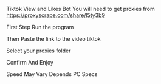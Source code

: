 
Tiktok View and Likes Bot You will need to get proxies from https://proxyscrape.com/share/l5ty3b9

First Step Run the program

Then Paste the link to the video tiktok

Select your proxies folder

Confirm And Enjoy

Speed May Vary Depends PC Specs
